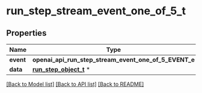 # run_step_stream_event_one_of_5_t

## Properties
Name | Type | Description | Notes
------------ | ------------- | ------------- | -------------
**event** | **openai_api_run_step_stream_event_one_of_5_EVENT_e** |  | 
**data** | [**run_step_object_t**](run_step_object.md) \* |  | 

[[Back to Model list]](../README.md#documentation-for-models) [[Back to API list]](../README.md#documentation-for-api-endpoints) [[Back to README]](../README.md)


